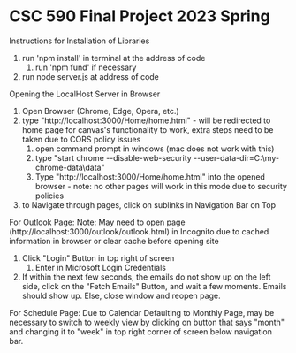# CSC 590 Final Project 2023 Spring

Instructions for Installation of Libraries
1. run 'npm install' in terminal at the address of code
	1. run 'npm fund' if necessary
2. run node server.js at address of code

Opening the LocalHost Server in Browser
1. Open Browser (Chrome, Edge, Opera, etc.)
2. type "http://localhost:3000/Home/home.html" - will be redirected to home page
	for canvas's functionality to work, extra steps need to be taken due to CORS policy issues
	1. open command prompt in windows (mac does not work with this)
	2. type "start chrome --disable-web-security --user-data-dir=C:\my-chrome-data\data"
	3. Type "http://localhost:3000/Home/home.html" into the opened browser - note: no other pages will work in this mode due to security policies
3. to Navigate through pages, click on sublinks in Navigation Bar on Top

For Outlook Page:
Note: May need to open page (http://localhost:3000/outlook/outlook.html) in Incognito due to cached information in browser or clear cache before opening site
1. Click "Login" Button in top right of screen
	1. Enter in Microsoft Login Credentials
2. If within the next few seconds, the emails do not show up on the left side, click on the "Fetch Emails" Button, and wait a few moments. Emails should show up. Else, close window and reopen page.

For Schedule Page:
Due to Calendar Defaulting to Monthly Page, may be necessary to switch to weekly view by clicking on button that says "month" and changing it to "week" in top right corner of screen below navigation bar.